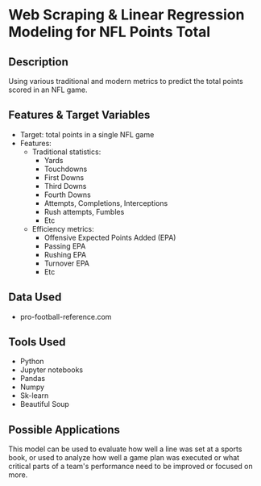 # Web Scraping & Linear Regression Modeling for NFL Points Total

## Description

Using various traditional and modern metrics to predict the total points scored in an NFL game.

## Features & Target Variables

- Target: total points in a single NFL game
- Features:
  - Traditional statistics:
    - Yards
    - Touchdowns
    - First Downs
    - Third Downs
    - Fourth Downs
    - Attempts, Completions, Interceptions
    - Rush attempts, Fumbles
    - Etc
  - Efficiency metrics:
    - Offensive Expected Points Added (EPA)
    - Passing EPA
    - Rushing EPA
    - Turnover EPA
    - Etc


## Data Used

- pro-football-reference.com

## Tools Used

- Python
- Jupyter notebooks
- Pandas
- Numpy
- Sk-learn
- Beautiful Soup


## Possible Applications

This model can be used to evaluate how well a line was set at a sports book, or used to analyze how well a game plan was executed or what critical parts of a team's performance need to be improved or focused on more.
